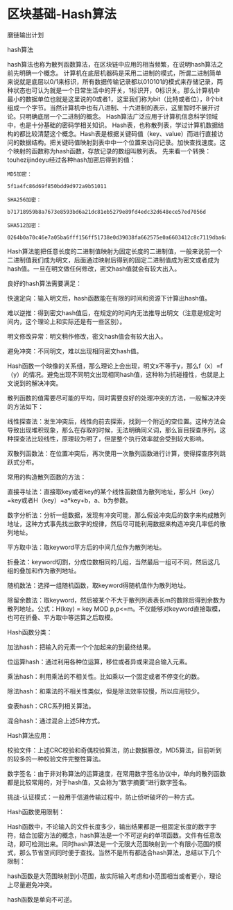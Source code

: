 ﻿# 区块基础-Hash算法

磨链输出计划

hash算法

hash算法也称为散列函数算法，在区块链中应用的相当频繁，在说明hash算法之前先明确一个概念。
计算机在底层机器码是采用二进制的模式，所谓二进制简单来说就是底层以0/1来标识，所有数据传输记录都以010101的模式来存储记录，两种状态也可认为就是一个日常生活中的开关，1标识开，0标识关。那么计算机中最小的数据单位也就是这里说的0或者1，这里我们称为bit（比特或者位），8个bit组成一个字节。当然计算机中也有八进制、十六进制的表示，这里暂时不展开讨论。只明确底层一个二进制的概念。
Hash算法广泛应用于计算机信息科学领域中，也是十分基础的密码学相关知识。
Hash表，也称散列表，学过计算机数据结构的都比较清楚这个概念。Hash表是根据关键码值（key、value）而进行直接访问的数据结构。把关键码值映射到表中中一个位置来访问记录。加快查找速度。这个映射的函数称为hash函数，存放记录的数组叫散列表。
先来看一个转换：touhezijindeyu经过各种hash加密后得到的值：


```
MD5加密：

5f1a4fc86d69f850bdd9d972a9b51011

SHA256加密：

b71718959b8a7673e8593bd6a21dc81eb5279e89fd4edc32d648ece57ed7056d

SHA512加密：

0264b0a70c46e7a05ba6fff156ff51738e0d39038fa662575e0a6603412c8c7119dba6aa76d294338a0156ee22cd10d379f5848b1a45a6027fdc5c47b0366198
```

Hash算法能把任意长度的二进制值映射为固定长度的二进制值，一般来说前一个二进制值我们成为明文，后面通过映射后得到的固定二进制值成为密文或者成为hash值。一旦在明文做任何修改，密文hash值就会有较大出入。

良好的hash算法需要满足：

快速定向：输入明文后，hash函数能在有限的时间和资源下计算出hash值。

难以逆推：得到密文hash值后，在规定的时间内无法推导出明文（注意是规定时间内，这个理论上和实际还是有一些区别）。

明文修改异常：明文稍作修改，密文hash值会有较大出入。

避免冲突：不同明文，难以出现相同密文hash值。

Hash函数一个映像的关系组，那么理论上会出现，明文x不等于y，那么f（x）=f（y）的情况。避免出现不同明文出现相同hash值，这种称为抗碰撞性，也就是上文说到的解决冲突。

散列函数的值需要尽可能的平均，同时需要良好的处理冲突的方法，一般解决冲突的方法如下：

线性探查法：发生冲突后，线性向前去探索，找到一个附近的空位置。这种方法会导致出现堆积现象，那么在存取的时候，无法明确同义词，那么盲目探查序列，这种探查法比较线性，原理较为明了，但是整个执行效率就会受到较大影响。

双散列函数法：在位置冲突后，再次使用一次散列函数进行计算，使得探查序列跳跃式分布。

常用的构造散列函数的方法：

直接寻址法：直接取key或者key的某个线性函数值为散列地址，那么H（key）=key或者H（key）=a*key+b，a、b为参数。

数字分析法：分析一组数据，发现有冲突可能，那么假设冲突后的数字来构成散列地址，这种方式事先找出数字的规律，然后尽可能利用数据来构造冲突几率低的散列地址。

平方取中法：取keyword平方后的中间几位作为散列地址。

折叠法：keyword切割，分成位数相同的几组，当然最后一组可不同，然后这几组的叠加和作为散列地址。

随机数法：选择一组随机函数，取keyword得随机值作为散列地址。

除留余数法：取keyword，然后被某个不大于散列列表表长m的数除后得到余数为散列地址。公式：H(key) = key MOD p,p<=m。不仅能够对keyword直接取模，也可在折叠、平方取中等运算之后取模。

Hash函数分类：

加法hash：把输入的元素一个个加起来的到最终结果。

位运算hash：通过利用各种位运算，移位或者异或来混合输入元素。

乘法hash：利用乘法的不相关性。比如乘以一个固定或者不停变化的数。

除法hash：和乘法的不相关性类似，但是除法效率较慢，所以应用较少。

查表hash：CRC系列相关算法。

混合hash：通过混合上述5种方式。

Hash算法应用：

校验文件：上述CRC校验和奇偶校验算法，防止数据篡改，MD5算法，目前听到的较多的一种校验文件完整性算法。

数字签名：由于非对称算法的运算速度，在常用数字签名协议中，单向的散列函数都是比较常用的，对于hash值，又会称为“数字摘要”进行数字签名。

挑战-认证模式：一般用于信道传输过程中，防止侦听破坏的一种方式。

Hash函数使用限制：

Hash函数中，不论输入的文件长度多少，输出结果都是一组固定长度的数字字符，结合加密方法的概念，hash算法是一个不可逆向的单项函数。文件有任意改动，即可检测出来。同时hash算法是一个无限大范围映射到一个有限小范围的模式，那么节省空间同时便于查找。当然不是所有都适合hash算法，总结以下几个限制：

hash函数是大范围映射到小范围，故实际输入考虑和小范围相当或者更小，理论上尽量避免冲突。

hash函数是单向不可逆。


